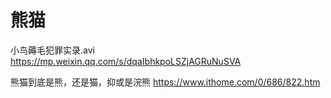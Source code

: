 
# 熊猫

小鸟薅毛犯罪实录.avi https://mp.weixin.qq.com/s/dqaIbhkpoLSZjAGRuNuSVA

熊猫到底是熊，还是猫，抑或是浣熊 https://www.ithome.com/0/686/822.htm
